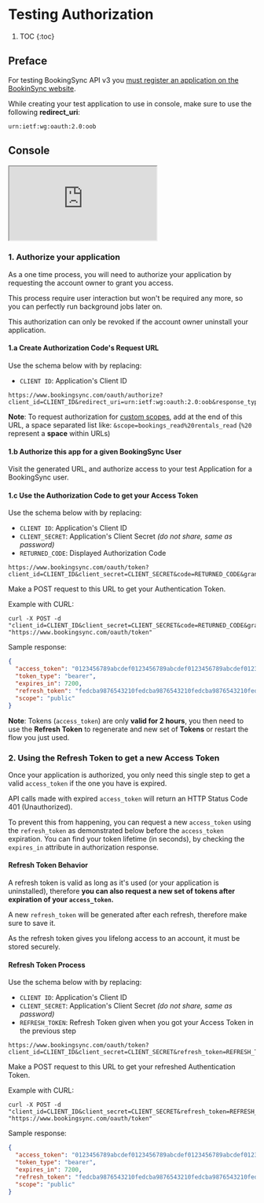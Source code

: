 # Testing Authorization

1. TOC
{:toc}

## Preface

For testing BookingSync API v3 you
[must register an application on the BookinSync website](/reference/requirements/).


While creating your test application to use in console,
make sure to use the following **redirect_uri**:

~~~
urn:ietf:wg:oauth:2.0:oob
~~~

## Console

<div class="embed-responsive embed-responsive-4by3">
 <iframe class="embed-responsive-item" src="https://www.youtube.com/embed/lRkllEnbV3E" allowfullscreen></iframe>
</div>

### 1. Authorize your application

As a one time process, you will need to authorize your application by requesting the account owner to grant you access.

This process require user interaction but won't be required any more, so you can perfectly run background jobs later on.

This authorization can only be revoked if the account owner uninstall your application.

#### 1.a Create Authorization Code's Request URL

Use the schema below with by replacing:

* `CLIENT ID`: Application's Client ID

~~~
https://www.bookingsync.com/oauth/authorize?client_id=CLIENT_ID&redirect_uri=urn:ietf:wg:oauth:2.0:oob&response_type=code
~~~

**Note**: To request authorization for [custom scopes](/reference/authorization#scopes),
add at the end of this URL, a space separated list like:
`&scope=bookings_read%20rentals_read` (`%20` represent a **space** within URLs)

#### 1.b Authorize this app for a given BookingSync User

Visit the generated URL, and authorize access to your test
Application for a BookingSync user.

#### 1.c Use the Authorization Code to get your Access Token

Use the schema below with by replacing:

* `CLIENT ID`: Application's Client ID
* `CLIENT_SECRET`: Application's Client Secret _(do not share, same as password)_
* `RETURNED_CODE`: Displayed Authorization Code

~~~
https://www.bookingsync.com/oauth/token?client_id=CLIENT_ID&client_secret=CLIENT_SECRET&code=RETURNED_CODE&grant_type=authorization_code&redirect_uri=urn:ietf:wg:oauth:2.0:oob
~~~

Make a POST request to this URL to get your Authentication Token.

Example with CURL:

~~~
curl -X POST -d "client_id=CLIENT_ID&client_secret=CLIENT_SECRET&code=RETURNED_CODE&grant_type=authorization_code&redirect_uri=urn:ietf:wg:oauth:2.0:oob" "https://www.bookingsync.com/oauth/token"
~~~

Sample response:

~~~json
{
  "access_token": "0123456789abcdef0123456789abcdef0123456789abcdef0123456789abcdef",
  "token_type": "bearer",
  "expires_in": 7200,
  "refresh_token": "fedcba9876543210fedcba9876543210fedcba9876543210fedcba9876543210",
  "scope": "public"
}
~~~

**Note**: Tokens (`access_token`) are only **valid for 2 hours**, you then need to use the
**Refresh Token** to regenerate and new set of **Tokens** or restart the flow you just used.

### 2. Using the Refresh Token to get a new Access Token

Once your application is authorized, you only need this single step to get a valid `access_token` if the one you have is expired.

API calls made with expired `access_token` will return an HTTP Status Code 401 (Unauthorized).

To prevent this from happening, you can request a new `access_token` using the `refresh_token` as demonstrated below before the `access_token` expiration.
You can find your token lifetime (in seconds), by checking the `expires_in` attribute in authorization response.

<div class="callout callout-info" markdown="1">
  <h4>Refresh Token Behavior</h4>
  <p>A refresh token is valid as long as it's used (or your application is uninstalled), therefore <strong>you can also request a new set of tokens after expiration of your <code>access_token</code>.</strong></p>

  <p>A new <code>refresh_token</code> will be generated after each refresh, therefore make sure to save it.</p>

  <p>As the refresh token gives you lifelong access to an account, it must be stored securely.</p>
</div>

#### Refresh Token Process

Use the schema below with by replacing:

* `CLIENT ID`: Application's Client ID
* `CLIENT_SECRET`: Application's Client Secret _(do not share, same as password)_
* `REFRESH_TOKEN`: Refresh Token given when you got your Access Token in the previous step

~~~
https://www.bookingsync.com/oauth/token?client_id=CLIENT_ID&client_secret=CLIENT_SECRET&refresh_token=REFRESH_TOKEN&grant_type=refresh_token&redirect_uri=urn:ietf:wg:oauth:2.0:oob
~~~

Make a POST request to this URL to get your refreshed Authentication Token.

Example with CURL:

~~~
curl -X POST -d "client_id=CLIENT_ID&client_secret=CLIENT_SECRET&refresh_token=REFRESH_TOKEN&grant_type=refresh_token&redirect_uri=urn:ietf:wg:oauth:2.0:oob" "https://www.bookingsync.com/oauth/token"
~~~

Sample response:

~~~json
{
  "access_token": "0123456789abcdef0123456789abcdef0123456789abcdef0123456789abcdef",
  "token_type": "bearer",
  "expires_in": 7200,
  "refresh_token": "fedcba9876543210fedcba9876543210fedcba9876543210fedcba9876543210",
  "scope": "public"
}
~~~

